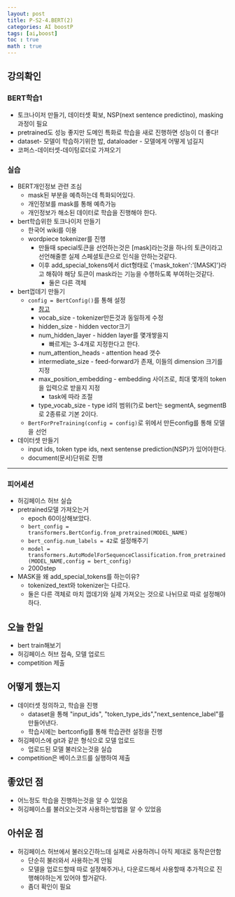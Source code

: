 ```yaml
---
layout: post
title: P-S2-4.BERT(2)
categories: AI boostP
tags: [ai,boost]
toc : true
math : true
---
```


## 강의확인

### BERT학습1
- 토크나이저 만들기, 데이터셋 확보, NSP(next sentence predictino), masking과정이 필요
- pretrained도 성능 좋지만 도메인 특화로 학습을 새로 진행하면 성능이 더 좋다!
- dataset- 모델이 학습하기위한 밥, dataloader - 모델에게 어떻게 넘길지
- 코퍼스-데이터셋-데이텅로더로 가져오기

### 실습
- BERT개인정보 관련 조심  
  - mask된 부분을 예측하는데 특화되어있다.
  - 개인정보를 mask를 통해 예측가능
  - 개인정보가 해소된 데이터로 학습을 진행해야 한다.
- bert학습위한 토크나이저 만들기
  - 한국어 wiki를 이용
  - wordpiece tokenizer를 진행
    - 만들때 special토큰을 선언하는것은 [mask]라는것을 하나의 토큰이라고 선언해줄뿐 실제 스페셜토큰으로 인식을 안하는것같다.
    - 이후 add_special_tokens에서 dict형태로 {'mask_token':'[MASK]'}라고 해줘야 해당 토큰이 mask라는 기능을 수행하도록 부여하는것같다.
      - 둘은 다른 객체 
- bert껍데기 만들기
  - `config = BertConfig()`를 통해 설정
    - [참고](https://huggingface.co/transformers/model_doc/bert.html#bertconfig)
    - vocab_size - tokenizer만든것과 동일하게 수정
    - hidden_size - hidden vector크기
    - num_hidden_layer - hidden layer를 몇개쌓을지
      - 빠르게는 3-4개로 지정한다고 한다.
    - num_attention_heads - attention head 갯수
    - intermediate_size - feed-forward가 존재, 이들의 dimension 크기를 지정
    - max_position_embedding - embedding 사이즈로, 최대 몇개의 token을 입력으로 받을지 지정
      - task에 따라 조절
    - type_vocab_size - type id의 범위(?)로 bert는 segmentA, segmentB로 2종류로 기본 2이다.
  - `BertForPreTraining(config = config)`로  위에서 만든config를 통해 모델을 선언
- 데이터셋 만들기
  - input ids, token type ids, next sentense prediction(NSP)가 있어야한다.
  - document(문서)단위로 진행
  

-----


### 피어세션
- 허깅페이스 허브 실습
- pretrained모델 가져오는거
  - epoch 60이상해보았다. 
  - `bert_config = transformers.BertConfig.from_pretrained(MODEL_NAME)`
  - `bert_config.num_labels = 42`로 설정해주기
  - `model = transformers.AutoModelForSequenceClassification.from_pretrained(MODEL_NAME,config = bert_config)`
  - 2000step
- MASK을 왜 add_special_tokens를 하는이유?
  - tokenized_text와 tokenizer는 다르다.
  - 둘은 다른 객체로 마치 껍데기와 실제 가져오는 것으로 나뉘므로 따로 설정해야 하다.


## 오늘 한일
- bert train해보기
- 허깅페이스 허브 접속, 모델 업로드
- competition 제출


## 어떻게 했는지
- 데이터셋 정의하고, 학습을 진행
  - dataset을 통해 "input_ids", "token_type_ids","next_sentence_label"를 만들어낸다.
  - 학습시에는 bertconfig를 통해 학습관련 설정을 진행
- 허깅페이스에 git과 같은 형식으로 모델 업로드
  - 업로드된 모델 불러오는것을 실습
- competition은 베이스코드를 실행하여 제출


## 좋았던 점
- 어느정도 학습을 진행하는것을 알 수 있었음
- 허깅페이스를 불러오는것과 사용하는방법을 알 수 있었음



## 아쉬운 점
- 허깅페이스 허브에서 불러오긴하느데 실제로 사용하려니 아직 제대로 동작은안함
  - 단순히 불러와서 사용하는게 안됨
  - 모델을 업로드할때 따로 설정해주거나, 다운로드해서 사용할때 추가적으로 진행해야하는게 있어야 할거같다.
  - 좀더 확인이 필요

